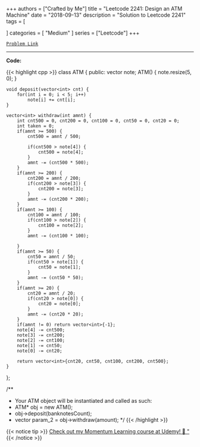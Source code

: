 
+++
authors = ["Crafted by Me"]
title = "Leetcode 2241: Design an ATM Machine"
date = "2018-09-13"
description = "Solution to Leetcode 2241"
tags = [
    
]
categories = [
    "Medium"
]
series = ["Leetcode"]
+++



[`Problem Link`](https://leetcode.com/problems/design-an-atm-machine/description/)

---



**Code:**

{{< highlight cpp >}}
class ATM {
public:
    vector<long long> note;
    ATM() {
        note.resize(5, 0);
    }
    
    void deposit(vector<int> cnt) {
        for(int i = 0; i < 5; i++)
            note[i] += cnt[i];
    }
    
    vector<int> withdraw(int amnt) {
        int cnt500 = 0, cnt200 = 0, cnt100 = 0, cnt50 = 0, cnt20 = 0;
        int taken = 0;
        if(amnt >= 500) {
            cnt500 = amnt / 500;
            
            if(cnt500 > note[4]) {
                cnt500 = note[4];
            }
            amnt -= (cnt500 * 500);
        }
        if(amnt >= 200) {
            cnt200 = amnt / 200;
            if(cnt200 > note[3]) {
                cnt200 = note[3];
            }
            amnt -= (cnt200 * 200);
        }
        if(amnt >= 100) {
            cnt100 = amnt / 100;
            if(cnt100 > note[2]) {
                cnt100 = note[2];                
            }
            amnt -= (cnt100 * 100);

        }
        if(amnt >= 50) {
            cnt50 = amnt / 50;
            if(cnt50 > note[1]) {
                cnt50 = note[1];                                
            }
            amnt -= (cnt50 * 50);
        }        
        if(amnt >= 20) {
            cnt20 = amnt / 20;
            if(cnt20 > note[0]) {
                cnt20 = note[0];                                
            }
            amnt -= (cnt20 * 20);
        }       
        if(amnt != 0) return vector<int>{-1};
        note[4] -= cnt500;
        note[3] -= cnt200;
        note[2] -= cnt100;
        note[1] -= cnt50;
        note[0] -= cnt20;

        return vector<int>{cnt20, cnt50, cnt100, cnt200, cnt500};
    }
};

/**
 * Your ATM object will be instantiated and called as such:
 * ATM* obj = new ATM();
 * obj->deposit(banknotesCount);
 * vector<int> param_2 = obj->withdraw(amount);
 */
{{< /highlight >}}



{{< notice tip >}}
[Check out my Momentum Learning course at Udemy! 🚀 "](https://www.udemy.com/course/blind-75-the-data-structures-and-algorithms-essentials/)
{{< /notice >}}

